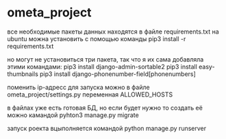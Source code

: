 # ometa_project

все необходимые пакеты данных находятся в файле requirements.txt
на ubuntu можна установить с помощью команды pip3 install -r requirements.txt

но могут не установиться три пакета, так что я их сама добавляла этими командами:
pip3 install django-admin-sortable2
pip3 install easy-thumbnails
pip3 install django-phonenumber-field[phonenumbers]

поменить ip-адресс для запуска можно в файле ometa_project/settings.py
переменная ALLOWED_HOSTS

в файлах уже есть готовая БД, но если будет нужно то создать её можно камандой
pyhton3 manage.py migrate

запуск роекта вцыполняется командой
python manage.py runserver
